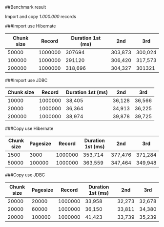 ##Benchmark result

Import and copy *1.000.000* records

###Import use Hibernate

| Chunk size | Record | Duration 1st (ms) | 2nd | 3rd |
| ------------- | ------------- |	------------- |	-------------	| ------------- |
| 50000 | 1000000 |	307694 | 303,873	| 300,024 |
| 100000 | 1000000 |	291120 |	306,420 | 317,573 |
| 200000 | 1000000 |	318,696 |	304,327 | 301321 |

###Import use JDBC

| Chunk size | Record | Duration 1st (ms) | 2nd | 3rd |
| ------------- | ------------- |	------------- |	-------------	| ------------- |
| 10000 | 1000000 |	38,405 |	36,128	| 36,566 |
| 20000 | 1000000 |	36,364 |	34,913	| 36,225 |
| 200000 | 1000000 |	38,974 |	39,878	| 39,725 |

###Copy use Hibernate

| Chunk size | Pagesize | Record | Duration 1st (ms) | 2nd | 3rd |
| ------------- | ------------- |	------------- |	-------------	| ------------- | ------------- |
| 1500 | 3000 |	1000000 |	353,714	| 377,476 | 371,284 |
| 50000 | 100000 |	1000000 |	363,559	| 347,464 | 349,948 |

###Copy use JDBC

| Chunk size | Pagesize | Record | Duration 1st (ms) | 2nd | 3rd |
| ------------- | ------------- |	------------- |	-------------	| ------------- | ------------- |
| 20000 | 20000 |	1000000 |	33,958	| 32,273 | 32,678 |
| 20000 | 60000 |	1000000 |	36,150 | 33,811 | 34,380 |
| 20000 | 100000 |	1000000 |	41,423 | 33,739 | 35,239 |
